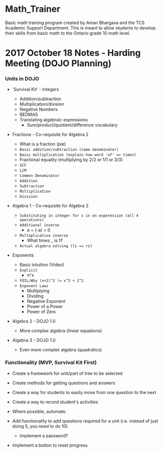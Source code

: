 # Math_Trainer
Basic math training program created by Aman Bhargava and the TCS Academic Support Department. This is meant to allow students to develop their skills from basic math to the Ontario grade 10 math level.


# 2017 October 18 Notes - Harding Meeting (DOJO Planning)

### Units in DOJO

* 'Survival Kit' - Integers
	* Addition/subtraction
	* Multiplication/division
	* Negative Numbers
	* BEDMAS
	* Translating algebraic expressions
		* Sum/product/quotient/difference vocabulary

* Fractions - Co-requisite for Algebra 2
	* What is a fraction (pie)
	* `Basic addition/subtraction (same denominator)`
	* `Basic multiplication (explain how word 'of' == times)`
	* Fractional equality (multiplying by 2/2 or 1/1 or 3/3)
	* `GCF`
	* `LCM`
	* `Common Denominator`
	* `Addition`
	* `Subtraction`
	* `Multiplication`
	* `Division`

* Algebra 1 - Co-requisite for Algebra 2
	* `Substituting in integer for x in an experession (all 4 operations)`
	* `Additional inverse`
		- a + (-a) = 0
	* `Multaplicative inverse`
		- What times _ is 1?
	* `Actual algebra solving (ls == rs)`

* Exponents
	* Basic intuition (Video)
	* `Explicit`
		- n^x
	* `FOIL/Why (x+2)^2 != x^2 + 2^2`
	* `Exponent Laws`
		- Multiplying
		- Dividing
		- Negative Exponent
		- Power of a Power
		- Power of Zero

* Algebra 2 - DOJO 1.0
	* More complex algebra (linear equations)

* Algebra 3 - DOJO 1.0
	* Even more complex algebra (quadratics)

### Functionality (MVP, Survival Kit First)

* Create a framework for unit/part of tree to be selected
* Create methods for getting questions and answers
* Create a way for students to easily move from one question to the next
* Create a way to record student's activities

* Where possible, automate. 
* Add functionality to add questions required for a unit (i.e. instead of just doing 5, you need to do 10).
	- Implement a password?
* Implement a button to reset progress.
